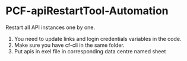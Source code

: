 # PCF-apiRestartTool-Automation

Restart all API instances one by one. 

1. You need to update links and login credentials variables in the code.
2. Make sure you have cf-cli in the same folder.
3. Put apis in exel file in corresponding data centre named sheet
